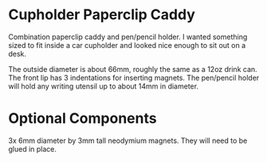 # Cupholder Paperclip Caddy
Combination paperclip caddy and pen/pencil holder. I wanted something sized to fit inside a car cupholder and looked nice enough to sit out on a desk.

The outside diameter is about 66mm, roughly the same as a 12oz drink can. The front lip has 3 indentations for inserting magnets. The pen/pencil holder will hold any writing utensil up to about 14mm in diameter.


# Optional Components
3x 6mm diameter by 3mm tall neodymium magnets. They will need to be glued in place.
